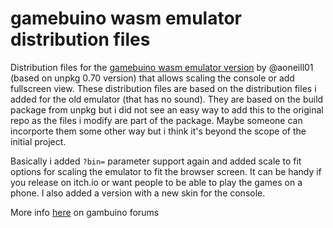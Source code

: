 # gamebuino wasm emulator distribution files
Distribution files for the [gamebuino wasm emulator version](https://github.com/aoneill01/wasm-gamebuino) by @aoneill01 (based on unpkg 0.70 version) that allows scaling the console or add fullscreen view.
These distribution files are based on the distribution files i added for the old emulator (that has no sound). 
They are based on the build package from unpkg but i did not see an easy way to add this to the original repo as the files i modify are part of
the package. Maybe someone can incorporte them some other way but i think it's beyond the scope of the initial project.

Basically i added `?bin=` parameter support again and added scale to fit options for scaling the emulator to fit the browser screen. It can
be handy if you release on itch.io or want people to be able to play the games on a phone. I also added a version with a new skin for the console.

More info [here](https://community.gamebuino.com/t/extra-distribution-files-for-gamebuino-meta-emulator-new-skin-scale-to-fit-window/) on gambuino forums
